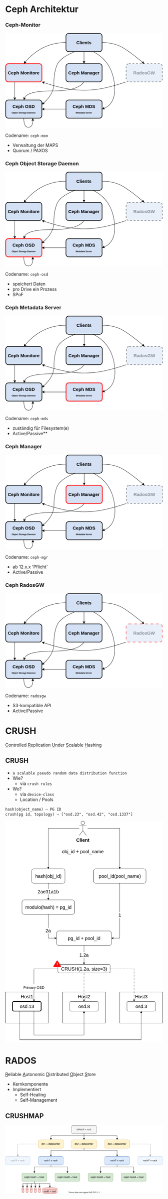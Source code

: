# Ceph Architektur


<!-- .slide: data-background-image="images/ceph_architektur.svg" data-background-size="contain" data-background-size="1024px" -->


### Ceph-Monitor
![img](images/ceph_architektur_ceph-mon.png) <!-- .element: height="200px" border="none" -->

Codename: `ceph-mon`

* Verwaltung der MAPS
* Quorum / PAXOS


### Ceph Object Storage Daemon
![img](images/ceph_architektur_ceph-osd.png) <!-- .element: height="200px" -->

Codename: `ceph-osd`

* speichert Daten
* pro Drive ein Prozess
* SPoF


### Ceph Metadata Server
![img](images/ceph_architektur_ceph-mds.png) <!-- .element: height="200px" -->

Codename: `ceph-mds`

* zuständig für Filesystem(e)
* Active/Passive**


### Ceph Manager
![img](images/ceph_architektur_ceph-mgr.png) <!-- .element: height="200px" -->

Codename: `ceph-mgr`

* ab 12.x.x 'Pflicht'
* Active/Passive


### Ceph RadosGW
![img](images/ceph_architektur_radosgw.png) <!-- .element: height="200px" -->

Codename: `radosgw`

* S3-kompatible API
* Active/Passive


# CRUSH

<u>C</u>ontrolled <u>R</u>eplication <u>U</u>nder <u>S</u>calable <u>H</u>ashing


## CRUSH
* `a scalable pseudo random data distribution function`
* Wie?
  * via `crush rules`
* Wo?
  * via `device-class`
  * Location / Pools

```
hash(object_name) ⇨ PG ID
crush(pg id, topology) ⇨ ["osd.23", "osd.42", "osd.1337"]
```


![img](https://github.com/rrmichel/ceph-cheatsheet/raw/master/images/ceph-pg-osd-mapping.png)<!-- .element: height="600px" -->


# RADOS

<u>R</u>eliable <u>A</u>utonomic <u>D</u>istributed <u>O</u>bject <u>S</u>tore

* Kernkomponente
* Implementiert
  * Self-Healing
  * Self-Management


## CRUSHMAP

![img](images/ceph-crushmap.svg)<!-- .element: height="500px" -->
